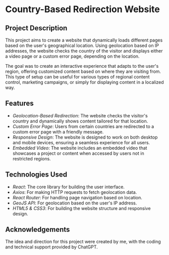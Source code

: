 # Country-Based Redirection Website

## Project Description

This project aims to create a website that dynamically loads different pages based on the user's geographical location. Using geolocation based on IP addresses, the website checks the country of the visitor and displays either a video page or a custom error page, depending on the location.

The goal was to create an interactive experience that adapts to the user's region, offering customized content based on where they are visiting from. This type of setup can be useful for various types of regional content control, marketing campaigns, or simply for displaying content in a localized way.

## Features

- *Geolocation-Based Redirection*: The website checks the visitor's country and dynamically shows content tailored for that location.
- *Custom Error Page*: Users from certain countries are redirected to a custom error page with a friendly message.
- *Responsive Design*: The website is designed to work on both desktop and mobile devices, ensuring a seamless experience for all users.
- *Embedded Video*: The website includes an embedded video that showcases a project or content when accessed by users not in restricted regions.

## Technologies Used

- *React*: The core library for building the user interface.
- *Axios*: For making HTTP requests to fetch geolocation data.
- *React Router*: For handling page navigation based on location.
- *GeoJS API*: For geolocation based on the user's IP address.
- *HTML5 & CSS3*: For building the website structure and responsive design.

## Acknowledgements

The idea and direction for this project were created by me, with the coding and technical support provided by ChatGPT.